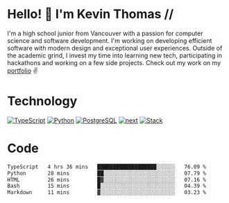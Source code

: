# Hello! 👋 I'm Kevin Thomas //

I'm a high school junior from Vancouver with a passion for computer science and software development. I'm working on developing efficient software with modern design and exceptional user experiences. Outside of the academic grind, I invest my time into learning new tech, participating in hackathons and working on a few side projects. Check out my work on my [portfolio](https://kevinjosethomas.com/) ✌️

# Technology
[![TypeScript](https://github.com/kevinjosethomas/kevinjosethomas/assets/46242684/444b2e5d-659f-41f5-81fe-3abafb75cb6c)](https://kevinjosethomas.com/stack)
[![Python](https://github.com/kevinjosethomas/kevinjosethomas/assets/46242684/34a174c4-54db-4c4e-9842-2324d47cb043)](https://kevinjosethomas.com/stack)
[![PostgreSQL](https://github.com/kevinjosethomas/kevinjosethomas/assets/46242684/46d6de1c-c483-4dc7-ab3a-87763af6fc78)](https://kevinjosethomas.com/stack)
[![next](https://github.com/kevinjosethomas/kevinjosethomas/assets/46242684/bc46bae5-1ad9-42a7-b7a2-427cbde7c994)](https://kevinjosethomas.com/stack)
[![Stack](https://github.com/kevinjosethomas/kevinjosethomas/assets/46242684/0b9b7eeb-8cce-4a56-bffd-3131dd4dd88c)](https://kevinjosethomas.com/stack)




# Code

<!--START_SECTION:waka-->

```txt
TypeScript   4 hrs 36 mins   ███████████████████░░░░░░   76.09 %
Python       28 mins         ██░░░░░░░░░░░░░░░░░░░░░░░   07.79 %
HTML         26 mins         █▓░░░░░░░░░░░░░░░░░░░░░░░   07.16 %
Bash         15 mins         █░░░░░░░░░░░░░░░░░░░░░░░░   04.39 %
Markdown     11 mins         ▓░░░░░░░░░░░░░░░░░░░░░░░░   03.23 %
```

<!--END_SECTION:waka-->
